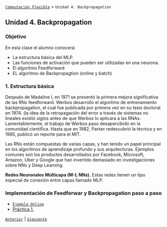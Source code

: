 [`Computación Flexible`](../README.md) > `Unidad 4. Backpropagation`

## Unidad 4. Backpropagation

### Objetivo

En esta clase el alumno conocerá:

* La estructura básica del MLP.
* Las funciones de activación que pueden ser utilizadas en una neurona.
* El algoritmo Feedforward
* EL algoritmo de Backpropagtion (online y batch)
  
### 1. Estructura básica

Después de Madaline I, en 1971 se presentó la primera mejora significativa de las RNs feedforward. Werbos desarrollo el algoritmo de entrenamiento backpropagation, el cual fue publicada por primera vez en su tesis doctoral en 1974. (la idea de la retropagación del error a través de sistemas no lineales existió siglos antes de que Werbos lo aplicara a las RNAs. Lamentablemente, el trabajo de Werbos paso desapercibido en la comunidad científica. Hasta que en 1982, Parker redescubrió la técnica y en 1985, publicó un reporte para el MIT.

Las RNs están compuestas de varias capas, y han tenido un papel principal en los algoritmos de aprendizaje profundo y sus arquitecturas. Ejemplos comunes son los productos desarrollados por Facebook, Microsoft, Amazon, Uber y Google que han invertido demasiado en investigaciones sobre NNs y Deep Learning.

**Redes Neuronales Múlticapa (M-L NNs).**
Estas redes tienen un tipo especial de conexión entre capas llamado MLP.

### Implementación de Feedforwar y Backpropagation paso a paso

* [`Ejemplo Online`](./code/brackpropagation_online.ipynb)
* [Práctica 1. ]()

[`Anterior`](../L03-perceptron/README.md) | [`Siguiente`](../L05-som/README.md)